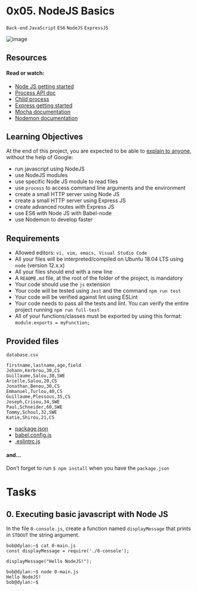 # 0x05. NodeJS Basics

`Back-end` `JavaScript` `ES6` `NodeJS` `ExpressJS`

![image](https://s3.amazonaws.com/alx-intranet.hbtn.io/uploads/medias/2020/1/82692897e15d9f03256f.jpeg?X-Amz-Algorithm=AWS4-HMAC-SHA256&X-Amz-Credential=AKIARDDGGGOUSBVO6H7D%2F20241125%2Fus-east-1%2Fs3%2Faws4_request&X-Amz-Date=20241125T122708Z&X-Amz-Expires=86400&X-Amz-SignedHeaders=host&X-Amz-Signature=21b5aaa405ef96d7391e75ff6d2be1567cd54683d56a734128db6bb6c0e301d7)

## Resources
#### Read or watch:
* [Node JS getting started](https://nodejs.org/en/learn/getting-started/introduction-to-nodejs)
* [Process API doc](https://node.readthedocs.io/en/latest/api/process/)
* [Child process](https://nodejs.org/api/child_process.html)
* [Express getting started](https://expressjs.com/en/starter/installing.html)
* [Mocha documentation](https://mochajs.org/)
* [Nodemon documentation](https://github.com/remy/nodemon#nodemon)

## Learning Objectives

At the end of this project, you are expected to be able to [explain to anyone](https://fs.blog/feynman-learning-technique/), without the help of Google:

* run javascript using NodeJS
* use NodeJS modules
* use specific Node JS module to read files
* use `process` to access command line arguments and the environment
* create a small HTTP server using Node JS
* create a small HTTP server using Express JS
* create advanced routes with Express JS
* use ES6 with Node JS with Babel-node
* use Nodemon to develop faster

## Requirements
* Allowed editors: `vi, vim, emacs, Visual Studio Code`
* All your files will be interpreted/compiled on Ubuntu 18.04 LTS using `node` (version 12.x.x)
* All your files should end with a new line
* A `README.md` file, at the root of the folder of the project, is mandatory
* Your code should use the `js` extension
* Your code will be tested using `Jest` and the command `npm run test`
* Your code will be verified against lint using ESLint
* Your code needs to pass all the tests and lint. You can verify the entire project running `npm run full-test`
* All of your functions/classes must be exported by using this format: `module.exports = myFunction;`

## Provided files

`database.csv`

```
firstname,lastname,age,field
Johann,Kerbrou,30,CS
Guillaume,Salou,30,SWE
Arielle,Salou,20,CS
Jonathan,Benou,30,CS
Emmanuel,Turlou,40,CS
Guillaume,Plessous,35,CS
Joseph,Crisou,34,SWE
Paul,Schneider,60,SWE
Tommy,Schoul,32,SWE
Katie,Shirou,21,CS
```

* [package.json](https://github.com/gichobih/alx-backend-javascript/blob/main/0x05-Node_JS_basic/package.json)
* [babel.config.js](https://github.com/gichobih/alx-backend-javascript/blob/main/0x05-Node_JS_basic/babel.config.js)
* [.eslintrc.js](https://github.com/gichobih/alx-backend-javascript/blob/main/0x05-Node_JS_basic/.eslintrc.js)

#### and…
Don’t forget to run `$ npm install` when you have the `package.json`

# Tasks

## 0. Executing basic javascript with Node JS

In the file `0-console.js`, create a function named `displayMessage` that prints in `STDOUT` the string argument.
```
bob@dylan:~$ cat 0-main.js
const displayMessage = require('./0-console');

displayMessage("Hello NodeJS!");

bob@dylan:~$ node 0-main.js
Hello NodeJS!
bob@dylan:~$
```
